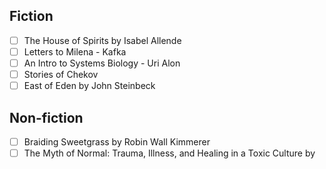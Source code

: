 ## Fiction
- [ ] The House of Spirits by Isabel Allende
- [ ] Letters to Milena - Kafka
- [ ] An Intro to Systems Biology - Uri Alon
- [ ] Stories of Chekov
- [ ] East of Eden by John Steinbeck
## Non-fiction
- [ ] Braiding Sweetgrass by Robin Wall Kimmerer
- [ ] The Myth of Normal: Trauma, Illness, and Healing in a Toxic Culture by 
